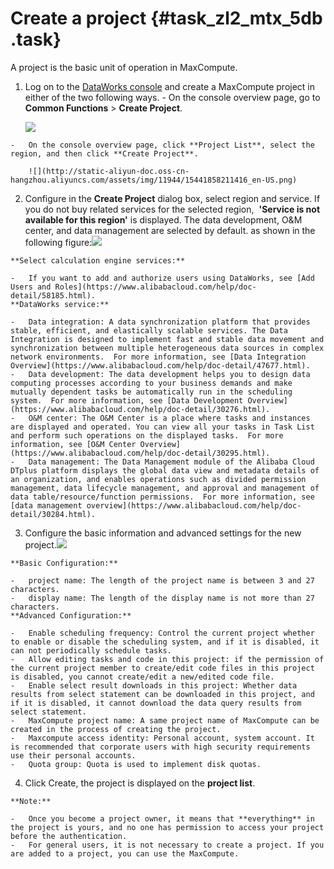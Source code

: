 # Create a project {#task_zl2_mtx_5db .task}

A project is the basic unit of operation in MaxCompute.

1.   Log on to the [DataWorks console](https://workbench.data.aliyun.com/console) and create a MaxCompute project in either of the two following ways. 
    -   On the console overview page, go to **Common Functions** \> **Create Project**.

        ![](http://static-aliyun-doc.oss-cn-hangzhou.aliyuncs.com/assets/img/11944/15441858201414_en-US.png)

    -   On the console overview page, click **Project List**, select the region, and then click **Create Project**.

        ![](http://static-aliyun-doc.oss-cn-hangzhou.aliyuncs.com/assets/img/11944/15441858211416_en-US.png)

2.   Configure in the **Create Project** dialog box, select region and service. If  you do not buy related services for the selected region,  **'Service is not available for this region'** is displayed. The data development, O&M center, and data management are selected by default. as shown in the following figure:![](http://static-aliyun-doc.oss-cn-hangzhou.aliyuncs.com/assets/img/11944/15441858211417_en-US.png)

 

    **Select calculation engine services:**

    -   If you want to add and authorize users using DataWorks, see [Add Users and Roles](https://www.alibabacloud.com/help/doc-detail/58185.html).
    **DataWorks service:**

    -   Data integration: A data synchronization platform that provides stable, efficient, and elastically scalable services. The Data Integration is designed to implement fast and stable data movement and synchronization between multiple heterogeneous data sources in complex network environments.  For more information, see [Data Integration Overview](https://www.alibabacloud.com/help/doc-detail/47677.html).
    -   Data development: The data development helps you to design data computing processes according to your business demands and make mutually dependent tasks be automatically run in the scheduling system.  For more information, see [Data Development Overview](https://www.alibabacloud.com/help/doc-detail/30276.html).
    -   O&M center: The O&M Center is a place where tasks and instances are displayed and operated. You can view all your tasks in Task List and perform such operations on the displayed tasks.  For more information, see [O&M Center Overview](https://www.alibabacloud.com/help/doc-detail/30295.html).
    -   Data management: The Data Management module of the Alibaba Cloud DTplus platform displays the global data view and metadata details of an organization, and enables operations such as divided permission management, data lifecycle management, and approval and management of data table/resource/function permissions.  For more information, see [data management overview](https://www.alibabacloud.com/help/doc-detail/30284.html).
3.   Configure the basic information and advanced settings for the new project.![](http://static-aliyun-doc.oss-cn-hangzhou.aliyuncs.com/assets/img/11944/15441858211418_en-US.png)

 

    **Basic Configuration:**

    -   project name: The length of the project name is between 3 and 27 characters.
    -   display name: The length of the display name is not more than 27 characters.
    **Advanced Configuration:**

    -   Enable scheduling frequency: Control the current project whether to enable or disable the scheduling system, and if it is disabled, it can not periodically schedule tasks.
    -   Allow editing tasks and code in this project: if the permission of the current project member to create/edit code files in this project is disabled, you cannot create/edit a new/edited code file.
    -   Enable select result downloads in this project: Whether data results from select statement can be downloaded in this project, and if it is disabled, it cannot download the data query results from select statement.
    -   MaxCompute project name: A same project name of MaxCompute can be created in the process of creating the project.
    -   Maxcompute access identity: Personal account, system account. It is recommended that corporate users with high security requirements use their personal accounts.
    -   Quota group: Quota is used to implement disk quotas.
4.   Click Create, the project is displayed on the **project list**. 

    **Note:** 

    -   Once you become a project owner, it means that **everything** in the project is yours, and no one has permission to access your project before the authentication.
    -   For general users, it is not necessary to create a project. If you are added to a project, you can use the MaxCompute.

